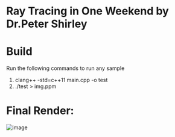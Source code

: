 # Ray Tracing in One Weekend by Dr.Peter Shirley

# Build 
Run the following commands to run any sample  

1) clang++  -std=c++11 main.cpp -o test
2) ./test > img.ppm

# Final Render: 
![image](https://github.com/user-attachments/assets/b78b6ba5-36d8-4f01-a427-7069873d92d8)











